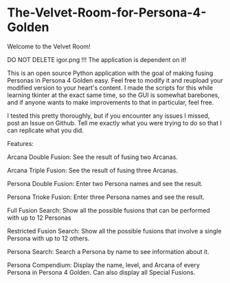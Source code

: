 # The-Velvet-Room-for-Persona-4-Golden
Welcome to the Velvet Room!

DO NOT DELETE igor.png !!! The application is dependent on it!

This is an open source Python application with the goal of making fusing Personas in Persona 4 Golden easy. Feel free to modify it and reupload your modified version to your heart's content. I made the scripts for this while learning tkinter at the exact same time, so the GUI is somewhat barebones, and if anyone wants to make improvements to that in particular, feel free.

I tested this pretty thoroughly, but if you encounter any issues I missed, post an Issue on Github. Tell me exactly what you were trying to do so that I can replicate what you did.

Features:

Arcana Double Fusion: See the result of fusing two Arcanas.

Arcana Triple Fusion: See the result of fusing three Arcanas.

Persona Double Fusion: Enter two Persona names and see the result.

Persona Trioke Fusion: Enter three Persona names and see the result.

Full Fusion Search: Show all the possible fusions that can be performed with up to 12 Personas

Restricted Fusion Search: Show all the possible fusions that involve a single Persona with up to 12 others.

Persona Search: Search a Persona by name to see information about it.

Persona Compendium: Display the name, level, and Arcana of every Persona in Persona 4 Golden. Can also display all Special Fusions.

